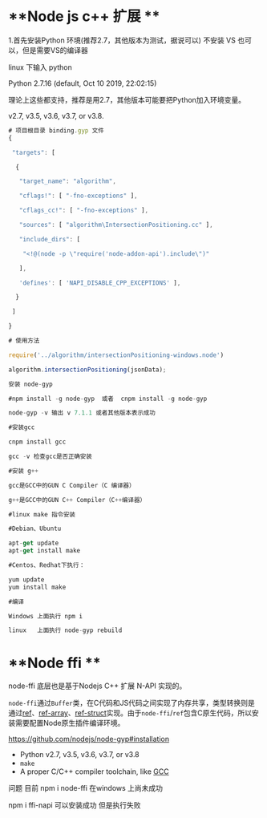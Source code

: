 



# **Node js c++ 扩展 **

1.首先安装Python 环境(推荐2.7，其他版本为测试，据说可以) 不安装 VS 也可以，但是需要VS的编译器

linux 下输入 python

Python 2.7.16 (default, Oct 10 2019, 22:02:15) 

理论上这些都支持，推荐是用2.7，其他版本可能要把Python加入环境变量。

 v2.7, v3.5, v3.6, v3.7, or v3.8.



```javascript
# 项目根目录 binding.gyp 文件
{

 "targets": [

  {

   "target_name": "algorithm",

   "cflags!": [ "-fno-exceptions" ],

   "cflags_cc!": [ "-fno-exceptions" ],

   "sources": [ "algorithm\IntersectionPositioning.cc" ],

   "include_dirs": [

    "<!@(node -p \"require('node-addon-api').include\")"

   ],

   'defines': [ 'NAPI_DISABLE_CPP_EXCEPTIONS' ],

  }

 ]

}
```

```javascript
# 使用方法

require('../algorithm/intersectionPositioning-windows.node')

algorithm.intersectionPositioning(jsonData);
```



```javascript
安装 node-gyp

#npm install -g node-gyp  或者  cnpm install -g node-gyp

node-gyp -v 输出 v 7.1.1 或者其他版本表示成功

#安装gcc

cnpm install gcc

gcc -v 检查gcc是否正确安装

#安装 g++

gcc是GCC中的GUN C Compiler（C 编译器）

g++是GCC中的GUN C++ Compiler（C++编译器）

#linux make 指令安装

#Debian、Ubuntu

apt-get update
apt-get install make

#Centos、Redhat下执行：

yum update
yum install make

#编译

Windows 上面执行 npm i 

linux   上面执行 node-gyp rebuild


```



# **Node ffi ** 

node-ffi 底层也是基于Nodejs C++ 扩展 N-API 实现的。

`node-ffi`通过`Buffer`类，在C代码和JS代码之间实现了内存共享，类型转换则是通过[ref](https://link.juejin.im/?target=https%3A%2F%2Fgithub.com%2FTooTallNate%2Fref)、[ref-array](https://link.juejin.im/?target=https%3A%2F%2Fgithub.com%2FTooTallNate%2Fref-array)、[ref-struct](https://link.juejin.im/?target=https%3A%2F%2Fgithub.com%2FTooTallNate%2Fref-struct)实现。由于`node-ffi`/`ref`包含C原生代码，所以安装需要配置Node原生插件编译环境。

https://github.com/nodejs/node-gyp#installation

- Python v2.7, v3.5, v3.6, v3.7, or v3.8
- `make`
- A proper C/C++ compiler toolchain, like [GCC](https://gcc.gnu.org/)



问题 目前 npm i node-ffi 在windows 上尚未成功

npm i ffi-napi 可以安装成功 但是执行失败

